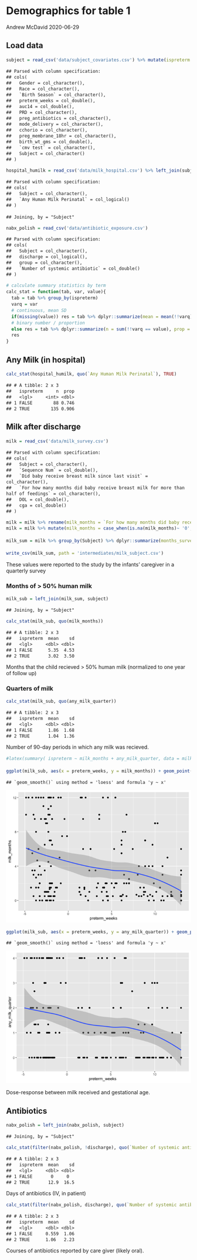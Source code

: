 Demographics for table 1
================
Andrew McDavid
2020-06-29

## Load data

``` r
subject = read_csv('data/subject_covariates.csv') %>% mutate(ispreterm = preterm_weeks >= 0)
```

    ## Parsed with column specification:
    ## cols(
    ##   Gender = col_character(),
    ##   Race = col_character(),
    ##   `Birth Season` = col_character(),
    ##   preterm_weeks = col_double(),
    ##   auc14 = col_double(),
    ##   PRD = col_character(),
    ##   preg_antibiotics = col_character(),
    ##   mode_delivery = col_character(),
    ##   cchorio = col_character(),
    ##   preg_membrane_18hr = col_character(),
    ##   birth_wt_gms = col_double(),
    ##   `cmv test` = col_character(),
    ##   Subject = col_character()
    ## )

``` r
hospital_humilk = read_csv('data/milk_hospital.csv') %>% left_join(subject)
```

    ## Parsed with column specification:
    ## cols(
    ##   Subject = col_character(),
    ##   `Any Human Milk Perinatal` = col_logical()
    ## )

    ## Joining, by = "Subject"

``` r
nabx_polish = read_csv('data/antibiotic_exposure.csv')
```

    ## Parsed with column specification:
    ## cols(
    ##   Subject = col_character(),
    ##   discharge = col_logical(),
    ##   group = col_character(),
    ##   `Number of systemic antibiotic` = col_double()
    ## )

``` r
# calculate summary statistics by term
calc_stat = function(tab, var, value){
  tab = tab %>% group_by(ispreterm)
  varq = var
  # continuous, mean SD
  if(missing(value)) res = tab %>% dplyr::summarize(mean = mean(!!varq), sd = sd(!!varq))
  # binary number / proportion
  else res = tab %>% dplyr::summarize(n = sum(!!varq == value), prop = mean(!!varq==value))
  res
}
```

## Any Milk (in hospital)

``` r
calc_stat(hospital_humilk, quo(`Any Human Milk Perinatal`), TRUE)
```

    ## # A tibble: 2 x 3
    ##   ispreterm     n  prop
    ##   <lgl>     <int> <dbl>
    ## 1 FALSE        88 0.746
    ## 2 TRUE        135 0.906

## Milk after discharge

``` r
milk = read_csv('data/milk_survey.csv')
```

    ## Parsed with column specification:
    ## cols(
    ##   Subject = col_character(),
    ##   `Sequence Num` = col_double(),
    ##   `Did baby receive breast milk since last visit` = col_character(),
    ##   `For how many months did baby receive breast milk for more than half of feedings` = col_character(),
    ##   DOL = col_double(),
    ##   cga = col_double()
    ## )

``` r
milk = milk %>% rename(milk_months = `For how many months did baby receive breast milk for more than half of feedings`) 
milk = milk %>% mutate(milk_months = case_when(is.na(milk_months)~ '0', milk_months == 'Less than 1' ~ '0.5', TRUE ~ milk_months), milk_months = as.numeric(milk_months))

milk_sum = milk %>% group_by(Subject) %>% dplyr::summarize(months_surveyed = n()*3, milk_months = mean(milk_months/3, na.rm = TRUE)*12, any_milk_quarter = mean(`Did baby receive breast milk since last visit`=='Yes', na.rm = TRUE)*4)

write_csv(milk_sum, path = 'intermediates/milk_subject.csv')
```

These values were reported to the study by the infants’ caregiver in a
quarterly survey

### Months of \> 50% human milk

``` r
milk_sub = left_join(milk_sum, subject)
```

    ## Joining, by = "Subject"

``` r
calc_stat(milk_sub, quo(milk_months))
```

    ## # A tibble: 2 x 3
    ##   ispreterm  mean    sd
    ##   <lgl>     <dbl> <dbl>
    ## 1 FALSE      5.35  4.53
    ## 2 TRUE       3.02  3.50

Months that the child recieved \> 50% human milk (normalized to one year
of follow up)

### Quarters of milk

``` r
calc_stat(milk_sub, quo(any_milk_quarter))
```

    ## # A tibble: 2 x 3
    ##   ispreterm  mean    sd
    ##   <lgl>     <dbl> <dbl>
    ## 1 FALSE      1.86  1.68
    ## 2 TRUE       1.04  1.36

Number of 90-day periods in which any milk was
recieved.

``` r
#latex(summary( ispreterm ~ milk_months + any_milk_quarter, data = milk_sum, method = 'reverse', test = TRUE, prmsd = TRUE, continuous = 3))

ggplot(milk_sub, aes(x = preterm_weeks, y = milk_months)) + geom_point() + geom_smooth()
```

    ## `geom_smooth()` using method = 'loess' and formula 'y ~ x'

![](01_table1_demographics_files/figure-gfm/unnamed-chunk-6-1.png)<!-- -->

``` r
ggplot(milk_sub, aes(x = preterm_weeks, y = any_milk_quarter)) + geom_point() + geom_smooth()
```

    ## `geom_smooth()` using method = 'loess' and formula 'y ~ x'

![](01_table1_demographics_files/figure-gfm/unnamed-chunk-6-2.png)<!-- -->

Dose-response between milk received and gestational
age.

## Antibiotics

``` r
nabx_polish = left_join(nabx_polish, subject)
```

    ## Joining, by = "Subject"

``` r
calc_stat(filter(nabx_polish, !discharge), quo(`Number of systemic antibiotic`)) 
```

    ## # A tibble: 2 x 3
    ##   ispreterm  mean    sd
    ##   <lgl>     <dbl> <dbl>
    ## 1 FALSE       0     0  
    ## 2 TRUE       12.9  16.5

Days of antibiotics (IV, in
patient)

``` r
calc_stat(filter(nabx_polish, discharge), quo(`Number of systemic antibiotic`)) 
```

    ## # A tibble: 2 x 3
    ##   ispreterm  mean    sd
    ##   <lgl>     <dbl> <dbl>
    ## 1 FALSE     0.559  1.06
    ## 2 TRUE      1.06   2.23

Courses of antibiotics reported by care giver (likely oral).
